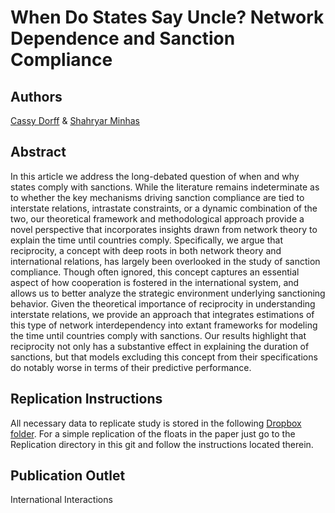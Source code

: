 # When Do States Say Uncle? Network Dependence and Sanction Compliance

Authors
---
[Cassy Dorff](cassydorff.com) & [Shahryar Minhas](http://s7minhas.com/)

Abstract
---
In this article we address the long-debated question of when and why states comply with sanctions. While the literature remains indeterminate as to whether the key mechanisms driving sanction compliance are tied to interstate relations, intrastate constraints, or a dynamic combination of the two, our theoretical framework and methodological approach provide a novel perspective that incorporates insights drawn from network theory to explain the time until countries comply. Specifically, we argue that reciprocity, a concept with deep roots in both network theory and international relations, has largely been overlooked in the study of sanction compliance. Though often ignored, this concept captures an essential aspect of how cooperation is fostered in the international system, and allows us to better analyze the strategic environment underlying sanctioning behavior. Given the theoretical importance of reciprocity in understanding interstate relations, we provide an approach that integrates estimations of this type of network interdependency into extant frameworks for modeling the time until countries comply with sanctions. Our results highlight that reciprocity not only has a substantive effect in explaining the duration of sanctions, but that models excluding this concept from their specifications do notably worse in terms of their predictive performance.

Replication Instructions
---
All necessary data to replicate study is stored in the following [Dropbox folder](https://www.dropbox.com/sh/361odnmy4sc68n6/AADo9H6gRQ7rxReQgsQLhf_1a?dl=0). For a simple replication of the floats in the paper just go to the Replication directory in this git and follow the instructions located therein.

Publication Outlet
---
International Interactions
